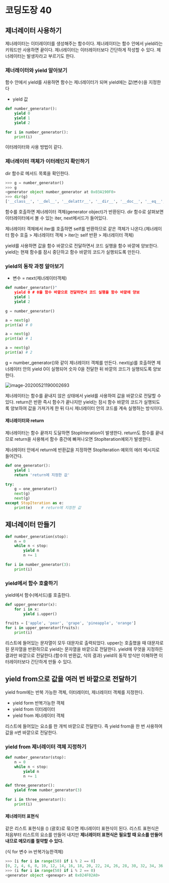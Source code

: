 # 코딩도장 40

## 제너레이터 사용하기

제너레이터는 이터레이터를 생성해주는 함수이다. 제너레이터는 함수 안에서 yield라는 키워드만 사용하면 끝이다. 제너레이터는 이터레이터보다 간단하게 작성할 수 있다. 제너레이터는 발생자라고 부르기도 한다.





### 제너레이터와 yield 알아보기

함수 안에서 yield를 사용하면 함수는 제너레이터가 되며 yield에는 값(변수)을 지정한다

- yield 값

```python
def number_generator():
	yield 0
	yield 1
	yield 2
	
for i in number_generator():
	print(i)
```

이터레이터와 사용 방법이 같다.





### 제너레이터 객체가 이터레인지 확인하기

dir 함수로 메서드 목록을 확인한다.

```python
>>> g = number_generator()
>>> g
<generator object number_generator at 0x03A190F0>
>>> dir(g)
['__class__', '__del__', '__delattr__', '__dir__', '__doc__', '__eq__', '__format__', '__ge__', '__getattribute__', '__gt__', '__hash__', '__init__', '__init_subclass__', '__iter__', '__le__', '__lt__', '__name__', '__ne__', '__new__', '__next__', '__qualname__', '__reduce__', '__reduce_ex__', '__repr__', '__setattr__', '__sizeof__', '__str__', '__subclasshook__', 'close', 'gi_code', 'gi_frame', 'gi_running', 'gi_yieldfrom', 'send', 'throw']
```

함수를 호출하면 제너레이터 객체(generator object)가 반환된다. dir 함수로 살펴보면 이터레이터에서 볼 수 있는 iter, next메서드가 들어있다. 

제너레이터 객체에서 iter를 호출하면 self를 반환하므로 같은 객체가 나온다.(제너레이터 함수 호출 > 제너레이터 객체 > iter는 self 반환 > 제너레이터 객체)

yield를 사용하면 값을 함수 바깥으로 전달하면서 코드 실행을 함수 바깥에 양보한다. yield는 현재 함수를 잠시 중단하고 함수 바깥의 코드가 실행되도록 만든다.





### yield의 동작 과정 알아보기

- 변수 = next(제너레이터객체)

```python
def number_generator()"
	yield 0 # 0을 함수 바깥으로 전달하면서 코드 실행을 함수 바깥에 양보
	yield 1
	yield 2
    
g = number_generator()

a = next(g)
print(a) # 0

a = next(g)
print(a) # 1

a = next(g)
print(a) # 2
```

g = number_generator()와 같이 제너레이터 객체를 만든다. next(g)를 호출하면 제너레이터 안의 yield 0이 실행되어 숫자 0을 전달한 뒤 바깥의 코드가 실행되도록 양보한다.

![image-20200521190002693](C:\Users\bso00\AppData\Roaming\Typora\typora-user-images\image-20200521190002693.png)

제너레이터는 함수를 끝내지 않은 상태에서 yield를 사용하여 값을 바깥으로 전달할 수 있다. return은 반환 즉시 함수가 끝나지만 yield는 잠시 함수 바깥의 코드가 실행되도록 양보하여 값을 가져가게 한 뒤 다시 제너레이터 안의 코드를 계속 실행하는 방식이다.





#### 제너레이터와 return

제너레이터는 함수 끝까지 도달하면 StopInteration이 발생한다. return도 함수를 끝내므로 return을 사용해서 함수 중간에 빠져나오면 StopIteration예외가 발생한다.

제너레이터 안에서 return에 반환값을 지정하면 StopIteration 예외의 에러 메시지로 들어간다.

```python
def one_generator():
    yield 1
    return 'return에 지정한 값'
 
try:
    g = one_generator()
    next(g)
    next(g)
except StopIteration as e:
    print(e)    # return에 지정한 값
```







## 제너레이터 만들기

```python
def number_generation(stop):
	n = 0
	while n < stop:
		yield n
		n += 1
		
for i in number_generator(3):
	print(i)
```







### yield에서 함수 호출하기

yield에서 함수(메서드)를 호출한다.

```python
def upper_generator(x):
	for i in x:
		yield i.upper()
		
fruits = ['apple', 'pear', 'grape', 'pineapple', 'orange']
for i in upper_generator(fruits):
	print(i)
```

리스트에 들어있는 문자열이 모두 대문자로 출력되었다. upper는 호출했을 때 대문자로 된 문자열을 반환하므로 yield는 문자열을 바깥으로 전달한다. yield에 무엇을 지정하든 결과만 바깥으로 전달한다.(함수의 반환값, 식의 결과) yield의 동작 방식만 이해하면 이터레이터보다 간단하게 만들 수 있다.







## yield from으로 값을 여러 번 바깥으로 전달하기

yield from에는 반복 가능한 객체, 이터레이터, 제너레이터 객체를 지정한다.

- yield form 반복가능한 객체
- yield from 이터레이터
- yield from 제너레이터 객체

리스트에 들어있는 요소를 한 개씩 바깥으로 전달한다. 즉 yield from을 한 번 사용하여 값을 n번 바깥으로 전달한다.







### yield from 제너레이터 객체 지정하기

```python
def number_generator(stop):
	n = 0
	while n < stop:
		yield n
		n += 1
		
def three_generator():
	yield from number_generator(3)
	
for i in three_generator():
	print(i)
```







#### 제너레이터 표현식

같은 리스트 표현식을 () (괄호)로 묶으면 제너레이터 표현식이 된다. 리스트 표현식은 처음부터 리스트의 요소를 만들어 내지만 **제너레이터 표현식은 필요할 때 요소를 만들어내므로 메모리를 절약할 수 있다.**

(식 for 변수 in 반복가능한객체)

```python
>>> [i for i in range(50) if i % 2 == 0]
[0, 2, 4, 6, 8, 10, 12, 14, 16, 18, 20, 22, 24, 26, 28, 30, 32, 34, 36, 38, 40, 42, 44, 46, 48]
>>> (i for i in range(50) if i % 2 == 0)
<generator object <genexpr> at 0x024F02A0>
```

